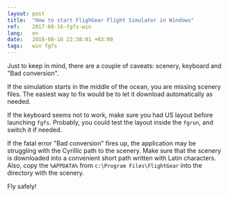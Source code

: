 ```yaml
---
layout: post
title:  "How to start FlighGear Flight Simulator in Windows"
ref:    2017-08-16-fgfs-win
lang:   en
date:   2018-08-16 22:38:01 +03:00
tags:   win fgfs
---
```


Just to keep in mind, there are a couple of caveats: scenery, keyboard and
"Bad conversion".

If the simulation starts in the middle of the ocean, you are missing scenery
files. The easiest way to fix would be to let it download automatically as
needed.

If the keyboard seems not to work, make sure you had US layout before launching
`fgfs`. Probably, you could test the layout inside the `fgrun`, and switch it if
needed.

If the fatal error "Bad conversion" fires up, the application may be struggling
with the Cyrillic path to the scenery. Make sure that the scenery is downloaded
into a convenient short path written with Latin characters. Also, copy the
`%APPDATA%` from `c:\Program Files\FlightGear` into the directory with the
scenery.

Fly safely!
